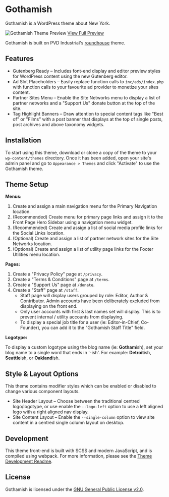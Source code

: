 # Gothamish

Gothamish is a WordPress theme about New York.

![Gothamish Theme Preview](https://gothamish.press/wp-content/uploads/2019/01/gothamish-preview.png)
[View Full Preview](https://gothamish.press/wp-content/uploads/2019/01/gothamish-preview-full.png)

Gothamish is built on PVD Industrial's [roundhouse](https://github.com/ian-pvd/roundhouse) theme.

## Features
- Gutenberg Ready – Includes font-end display and editor preview styles for WordPress content using the new Gutenberg editor.
- Ad Slot Placeholders – Easily replace function calls to `inc/ads/index.php` with function calls to your favourite ad provider to monetize your sites content.
- Partner Sites Menu – Enable the Site Networks menu to display a list of partner networks and a "Support Us" donate button at the top of the site.
- Tag Highlight Banners – Draw attention to special content tags like "Best of" or "Films" with a post banner that displays at the top of single posts, post archives and above taxonomy widgets.

## Installation
To start using this theme, download or clone a copy of the theme to your `wp-content/themes` directory. Once it has been added, open your site's admin panel and go to `Appearance > Themes` and click "Activate" to use the Gothamish theme.

## Theme Setup
**Menus:**
1. Create and assign a main navigation menu for the Primary Navigation location.
2. (Recommended) Create menu for primary page links and assign it to the Front Page Hero Sidebar using a navigation menu widget.
3. (Recommended) Create and assign a list of social media profile links for the Social Links location.
2. (Optional) Create and assign a list of partner network sites for the Site Networks location.
3. (Optional) Create and assign a list of utility page links for the Footer Utilities menu location.

**Pages:**
1. Create a "Privacy Policy" page at `/privacy`.
2. Create a "Terms & Conditions" page at `/terms`.
3. Create a "Support Us" page at `/donate`.
4. Create a "Staff" page at `/staff`.
    - Staff page will display users grouped by role: Editor, Author & Contributor. Admin accounts have been deliberately excluded from displaying on the front end.
    - Only user accounts with first & last names set will display. This is to prevent internal / utility accounts from displaying.
    - To display a special job title for a user (ie: Editor-in-Chief, Co-Founder), you can add it to the "Gothamish Staff Title" field.

**Logotype:**

To display a custom logotype using the blog name (ie: **Gotham**ish), set your blog name to a single word that ends in '-ish'. For example: **Detroit**ish, **Seattle**ish, or **Oakland**ish.

## Style & Layout Options
This theme contains modifier styles which can be enabled or disabled to change various component layouts.
- Site Header Layout – Choose between the traditional centred logo/logotype, or use enable the `--logo-left` option to use a left aligned logo with a right aligned nav display.
- Site Content Layout – Enable the `--single-column` option to view site content in a centred single column layout on desktop.

## Development
This theme front-end is built with SCSS and modern JavaScript, and is compiled using webpack. For more information, please see the [Theme Development Readme](./assets/README.md).

## License
Gothamish is licensed under the [GNU General Public License v2.0](https://github.com/ian-pvd/gothamish/blob/master/LICENSE).
